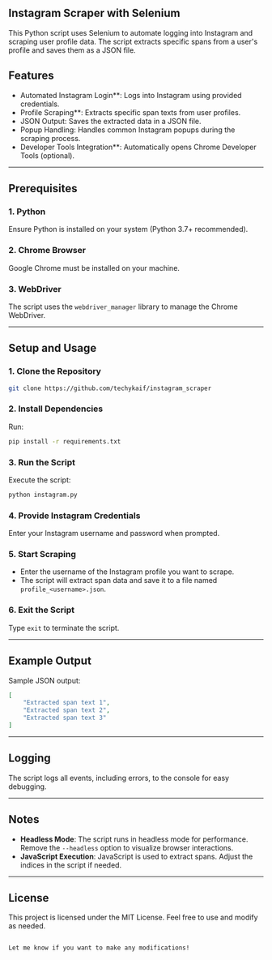 ## Instagram Scraper with Selenium

This Python script uses Selenium to automate logging into Instagram and scraping user profile data. The script extracts specific spans from a user's profile and saves them as a JSON file.

## Features
- Automated Instagram Login**: Logs into Instagram using provided credentials.
- Profile Scraping**: Extracts specific span texts from user profiles.
- JSON Output: Saves the extracted data in a JSON file.
- Popup Handling: Handles common Instagram popups during the scraping process.
- Developer Tools Integration**: Automatically opens Chrome Developer Tools (optional).
---
## Prerequisites

### 1. Python 
Ensure Python is installed on your system (Python 3.7+ recommended).

### 2. Chrome Browser
Google Chrome must be installed on your machine.

### 3. WebDriver
The script uses the `webdriver_manager` library to manage the Chrome WebDriver.

---

## Setup and Usage

### 1. Clone the Repository
```bash
git clone https://github.com/techykaif/instagram_scraper
```

### 2. Install Dependencies
Run:
```bash
pip install -r requirements.txt
```

### 3. Run the Script
Execute the script:
```bash
python instagram.py
```

### 4. Provide Instagram Credentials
Enter your Instagram username and password when prompted.

### 5. Start Scraping
- Enter the username of the Instagram profile you want to scrape.
- The script will extract span data and save it to a file named `profile_<username>.json`.

### 6. Exit the Script
Type `exit` to terminate the script.

---

## Example Output
Sample JSON output:
```json
[
    "Extracted span text 1",
    "Extracted span text 2",
    "Extracted span text 3"
]
```

---

## Logging
The script logs all events, including errors, to the console for easy debugging.

---

## Notes
- **Headless Mode**: The script runs in headless mode for performance. Remove the `--headless` option to visualize browser interactions.
- **JavaScript Execution**: JavaScript is used to extract spans. Adjust the indices in the script if needed.

---

## License
This project is licensed under the MIT License. Feel free to use and modify as needed.
```

Let me know if you want to make any modifications!
